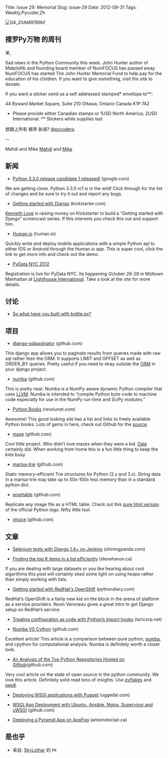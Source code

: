 Title: Issue 29: Memorial
Slug: issue-29
Date: 2012-08-31
Tags: Weekly,Pycoder,Zh

![04_20AM9789bf](https://gallery.mailchimp.com/9735795484d2e4c204da82a29/images/Image_202014_01_22_20at_2010.45.04_20AM9789bf.png)

##  搜罗Py万物 的周刊

亲,

Sad news in the Python Community this week. John Hunter author of Matplotlib and founding board member of NumFOCUS has passed away. NumFOCUS has started The John Hunter Memorial Fund to help pay for the education of his children. If you want to give something, visit the site to donate.

If you want a sticker send us a self addressed stamped* envelope to**: 

44 Byward Market Square, Suite 210
Ottawa, Ontario Canada
K1P 7A2

* Please provide either Canadian stamps or 1USD North America; 2USD International.
** Stickers while supplies last


想跟上所有 蠎界 新闻? [@pycoders](http://twitter.com/pycoders).

--

Mahdi and Mike
[Mahdi](https://twitter.com/#!/myusuf3) and [Mike](https://twitter.com/#!/mgrouchy)


## 新闻

- [Python 3.3.0 release candidate 1 released!](https://groups.google.com/forum/?fromgroups=#!topic/comp.lang.python/rF6eG-NB_9w) (google.com)

We are getting close. Python 3.3.0 rc1 is in the wild! Click through for the list of changes and be sure to try it out and report any bugs.

- [Getting started with Django](http://www.kickstarter.com/projects/657368266/getting-started-with-django/) (kickstarter.com)

[Kenneth Love](https://twitter.com/kennethlove) is raising money on Kickstarter to build a “Getting started with Django” screencast series. If this interests you check this out and support him.

- [Human.io](http://human.io/) (human.io)

Quickly write and deploy mobile applications with a simple Python api to either IOS or Android through the Human.io app. This is super cool, click the link to get more info and check out the demo.

- [PyData NYC 2012](http://nyc2012.pydata.org/)

Registration is live for PyData NYC. Its happening October 26-28 in Midtown Manhattan at [Lighthouse International](http://www.lighthouse.org/about/). Take a look at the site for more details.


## 讨论

- [So what have you built with bottle.py?](http://www.reddit.com/r/Python/comments/ywodm/ask_rpython_so_what_have_you_built_with_bottlepy/)


## 项目

- [django-sqlpaginator](https://github.com/bulkan/django-sqlpaginator) (github.com)

This django app allows you to paginate results from queries made with raw sql rather then the ORM. It supports LIMIT and OFFSET as well as ORDER_BY queries. Pretty useful if you need to stray outside the [ORM](http://en.wikipedia.org/wiki/Object-relational_mapping) in your django project.

- [numba](https://github.com/numba/numba) (github.com)

This is pretty neat. Numba is a NumPy-aware dynamic Python compiler that uses [LLVM](http://llvm.org/). Numba is intended to “compile Python byte-code to machine code especially for use in the NumPy run-time and SciPy modules.”

- [Python Books](http://pythonbooks.revolunet.com/) (revolunet.com)

Awesome! This good looking site has a list and links to freely available Python books. Lots of gems in here, check out Github for the [source](https://github.com/revolunet/PythonBooks).

- [maze](https://github.com/daleobrien/maze) (github.com)

Cool little project. Who didn’t love mazes when they were a kid. [Dale](https://github.com/daleobrien) certainly did. When working from home this is a fun little thing to keep the kids busy.

- [marisa-trie](https://github.com/kmike/marisa-trie) (github.com)

Static memory-efficient Trie structures for Python (2.x and 3.x). String data in a marisa-trie may take up to 50x-100x less memory than in a standard python dict.

- [pixeltable](https://github.com/discountgenius/pixeltable) (github.com)

Replicate any image file as a HTML table. Check out this [pure html version](http://pycoders.com/python.html) of the official Python logo. Nifty little tool.

- [otrace](https://github.com/mitotic/otrace) (github.com)

## 文章

- [Selenium tests with Django 1.4+ on Jenkins](http://www.shiningpanda.com/blog/2012/08/23/selenium-tests-django-14-jenkins/) (shiningpanda.com)

- [Finding the top K items in a list efficiently](http://stevehanov.ca/blog/index.php?id=122) (stevehanov.ca)

If you are dealing with large datasets or you like hearing about cool algorithms this post will certainly shed some light on using heaps rather than simply working with lists.

- [Getting started with RedHat's OpenShift](http://www.pythondiary.com/tutorials/getting-started-redhats-openshift.html) (pythondiary.com)

RedHat’s OpenShift is a fairly new kid on the block in the arena of platform as a service providers.  Kevin Veroneau gives a great intro to get Django setup on RedHat’s service.

- [Treating configuration as code with Python’s import hooks](http://www.taricorp.net/2012/treating-configuration-as-code-with-pythons-import-hooks) (taricorp.net)

- [Numba VS Cython](http://jakevdp.github.com/blog/2012/08/24/numba-vs-cython/) (github.com)

Excellent article! This article is a comparison between pure python, [numba](https://github.com/numba/numba), and cpython for computational analysis. Numba is definitely worth a closer look.


- [An Analysis of the Top Python Repositories Hosted on Github](http://mjp.github.com/2012/08/29/github-python-analysis.html)(github.com)

Very cool article on the state of open source in the python community. We love this article. Definitely solid read tons of insights. Use [pyflakes](https://launchpad.net/pyflakes/) and [pep8](http://pypi.python.org/pypi/pep8/).

- [Deploying WSGI applications with Puppet](http://uggedal.com/journal/deploying-wsgi-applications-with-puppet/) (uggedal.com)

- [WSGI App Deployment with Ubuntu, Ansible, Nginx, Supervisor and uWSGI](http://mattupstate.github.com/python/devops/2012/08/07/flask-wsgi-application-deployment-with-ubuntu-ansible-nginx-supervisor-and-uwsgi.html) (github.com)

- [Deploying a Pyramid App on AppFog](http://antoineleclair.ca/2012/08/28/deploying-a-pyramid-app-on-appfog/) (antoineleclair.ca)


## 是也乎
- 来自: [SkyLothar](https://gitcafe.com/SkyLothar) 的 `PR`
